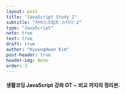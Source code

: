 ```yaml
---
layout: post
title: "JavaScript Study 2"
subtitle: "자바스크립트 스터디 2"
type: "JavaScript"
note: true
text: true
draft: true
author: "KyoungHwan Kim"
post-header: true
header-img: None
order: 3
---
```


#### 생활코딩 JavaScript 강좌 OT ~ 비교 까지의 정리본.